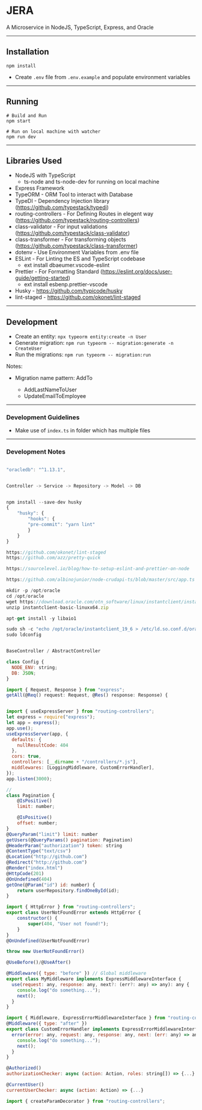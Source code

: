 # JERA

A Microservice in NodeJS, TypeScript, Express, and Oracle

---

## Installation

```shell
npm install
```

- Create `.env` file from `.env.example` and populate environment variables

---

## Running

```shell
# Build and Run
npm start

# Run on local machine with watcher
npm run dev
```

---

## Libraries Used

- NodeJS with TypeScript
  - ts-node and ts-node-dev for running on local machine
- Express Framework
- TypeORM - ORM Tool to interact with Database
- TypeDI - Dependency Injection library (https://github.com/typestack/typedi)
- routing-controllers - For Defining Routes in elegent way (https://github.com/typestack/routing-controllers)
- class-validator - For input validations (https://github.com/typestack/class-validator)
- class-transformer - For transforming objects (https://github.com/typestack/class-transformer)
- dotenv - Use Environment Variables from .env file
- ESLint - For Linting the ES and TypeScript codebase
  - ext install dbaeumer.vscode-eslint
- Prettier - For Formatting Standard (https://eslint.org/docs/user-guide/getting-started)
  - ext install esbenp.prettier-vscode
- Husky - https://github.com/typicode/husky
- lint-staged - https://github.com/okonet/lint-staged

---

## Development

- Create an entity: `npx typeorm entity:create -n User`
- Generate migration: `npm run typeorm -- migration:generate -n CreateUser`
- Run the migrations: `npm run typeorm -- migration:run`

Notes:
- Migration name pattern: Add<field>To<Entity>
  - AddLastNameToUser
  - UpdateEmailToEmployee

---

### Development Guidelines

- Make use of `index.ts` in folder which has multiple files

---

### Development Notes

```javascript

"oracledb": "^1.13.1",


Controller -> Service -> Repository -> Model -> DB


npm install --save-dev husky
{
    "husky": {
        "hooks": {
        "pre-commit": "yarn lint"
        }
    }
}

https://github.com/okonet/lint-staged
https://github.com/azz/pretty-quick

https://sourcelevel.io/blog/how-to-setup-eslint-and-prettier-on-node

https://github.com/albinojunior/node-crudapi-ts/blob/master/src/app.ts

mkdir -p /opt/oracle
cd /opt/oracle
wget https://download.oracle.com/otn_software/linux/instantclient/instantclient-basic-linuxx64.zip
unzip instantclient-basic-linuxx64.zip

apt-get install -y libaio1

sudo sh -c "echo /opt/oracle/instantclient_19_6 > /etc/ld.so.conf.d/oracle-instantclient.conf"
sudo ldconfig


BaseController / AbstractController

class Config {
  NODE_ENV: string;
  DB: JSON;
}

import { Request, Response } from "express";
getAll(@Req() request: Request, @Res() response: Response) {


import { useExpressServer } from "routing-controllers";
let express = require("express");
let app = express();
app.use();
useExpressServer(app, {
  defaults: {
    nullResultCode: 404
  },
  cors: true,
  controllers: [__dirname + "/controllers/*.js"],
  middlewares: [LoggingMiddleware, CustomErrorHandler],
});
app.listen(3000); 

// 
class Pagination {
    @IsPositive()
    limit: number;

    @IsPositive()
    offset: number;
}
@QueryParam("limit") limit: number
getUsers(@QueryParams() pagination: Pagination)
@HeaderParam("authorization") token: string
@ContentType("text/csv")
@Location("http://github.com")
@Redirect("http://github.com")
@Render("index.html")
@HttpCode(201)
@OnUndefined(404)
getOne(@Param("id") id: number) {
    return userRepository.findOneById(id);
}

import { HttpError } from "routing-controllers";
export class UserNotFoundError extends HttpError {
    constructor() {
        super(404, "User not found!");
    }
}
@OnUndefined(UserNotFoundError)

throw new UserNotFoundError()

@UseBefore()/@UseAfter()

@Middleware({ type: "before" }) // Global middleware
export class MyMiddleware implements ExpressMiddlewareInterface {
  use(request: any, response: any, next?: (err?: any) => any): any {
    console.log("do something...");
    next();
  }
}

import { Middleware, ExpressErrorMiddlewareInterface } from "routing-controllers";
@Middleware({ type: "after" })
export class CustomErrorHandler implements ExpressErrorMiddlewareInterface {
  error(error: any, request: any, response: any, next: (err: any) => any) {
    console.log("do something...");
    next();
  }
}

@Authorized()
authorizationChecker: async (action: Action, roles: string[]) => {...}

@CurrentUser()
currentUserChecker: async (action: Action) => {...}

import { createParamDecorator } from "routing-controllers";

```
